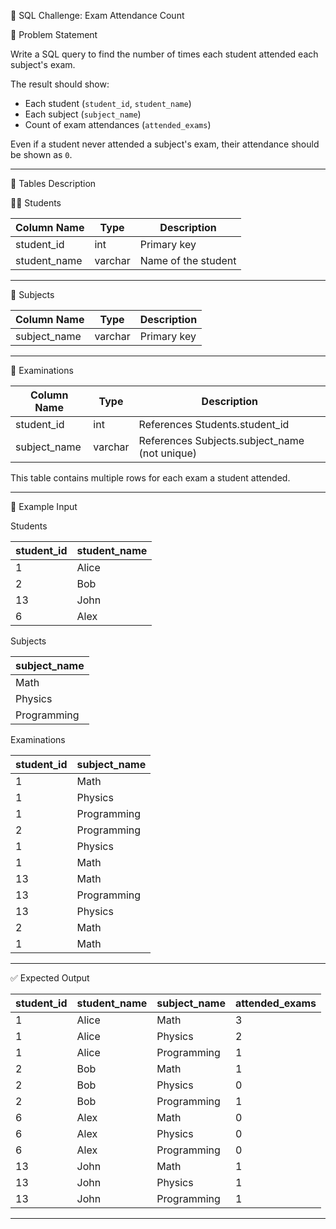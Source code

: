  📘 SQL Challenge: Exam Attendance Count

 🧾 Problem Statement

Write a SQL query to find the number of times each student attended each subject's exam.

The result should show:
- Each student (`student_id`, `student_name`)
- Each subject (`subject_name`)
- Count of exam attendances (`attended_exams`)

Even if a student never attended a subject's exam, their attendance should be shown as `0`.

---

 🧮 Tables Description

 👨‍🎓 Students

| Column Name   | Type    | Description                      |
|---------------|---------|----------------------------------|
| student_id    | int     | Primary key                      |
| student_name  | varchar | Name of the student              |

---

 📘 Subjects

| Column Name  | Type    | Description                      |
|--------------|---------|----------------------------------|
| subject_name | varchar | Primary key                      |

---

 📝 Examinations

| Column Name  | Type    | Description                                      |
|--------------|---------|--------------------------------------------------|
| student_id   | int     | References Students.student_id                  |
| subject_name | varchar | References Subjects.subject_name (not unique)   |

This table contains multiple rows for each exam a student attended.

---

 🧪 Example Input

 Students

| student_id | student_name |
|------------|---------------|
| 1          | Alice         |
| 2          | Bob           |
| 13         | John          |
| 6          | Alex          |

 Subjects

| subject_name |
|--------------|
| Math         |
| Physics      |
| Programming  |

 Examinations

| student_id | subject_name |
|------------|--------------|
| 1          | Math         |
| 1          | Physics      |
| 1          | Programming  |
| 2          | Programming  |
| 1          | Physics      |
| 1          | Math         |
| 13         | Math         |
| 13         | Programming  |
| 13         | Physics      |
| 2          | Math         |
| 1          | Math         |

---

 ✅ Expected Output

| student_id | student_name | subject_name | attended_exams |
|------------|---------------|--------------|----------------|
| 1          | Alice         | Math         | 3              |
| 1          | Alice         | Physics      | 2              |
| 1          | Alice         | Programming  | 1              |
| 2          | Bob           | Math         | 1              |
| 2          | Bob           | Physics      | 0              |
| 2          | Bob           | Programming  | 1              |
| 6          | Alex          | Math         | 0              |
| 6          | Alex          | Physics      | 0              |
| 6          | Alex          | Programming  | 0              |
| 13         | John          | Math         | 1              |
| 13         | John          | Physics      | 1              |
| 13         | John          | Programming  | 1              |

---

